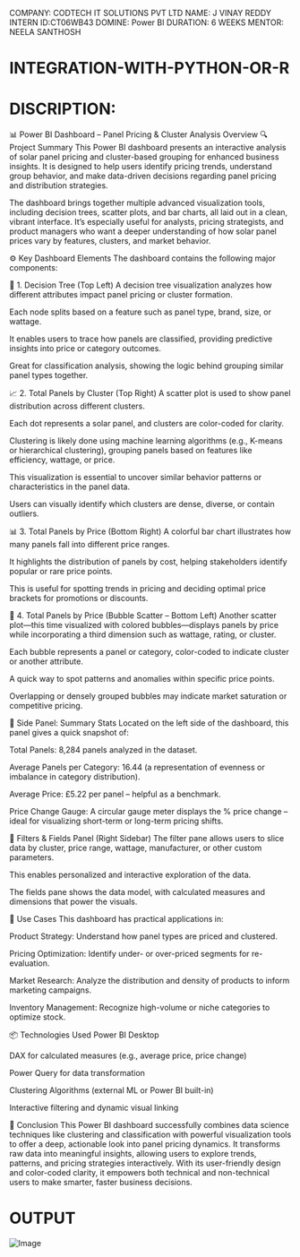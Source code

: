 COMPANY: CODTECH IT SOLUTIONS PVT LTD
NAME: J VINAY REDDY
INTERN ID:CT06WB43
DOMINE: Power BI
DURATION: 6 WEEKS 
MENTOR: NEELA SANTHOSH


# INTEGRATION-WITH-PYTHON-OR-R
# DISCRIPTION:
📊 Power BI Dashboard – Panel Pricing & Cluster Analysis Overview
🔍 Project Summary
This Power BI dashboard presents an interactive analysis of solar panel pricing and cluster-based grouping for enhanced business insights. It is designed to help users identify pricing trends, understand group behavior, and make data-driven decisions regarding panel pricing and distribution strategies.

The dashboard brings together multiple advanced visualization tools, including decision trees, scatter plots, and bar charts, all laid out in a clean, vibrant interface. It’s especially useful for analysts, pricing strategists, and product managers who want a deeper understanding of how solar panel prices vary by features, clusters, and market behavior.

⚙️ Key Dashboard Elements
The dashboard contains the following major components:

🧠 1. Decision Tree (Top Left)
A decision tree visualization analyzes how different attributes impact panel pricing or cluster formation.

Each node splits based on a feature such as panel type, brand, size, or wattage.

It enables users to trace how panels are classified, providing predictive insights into price or category outcomes.

Great for classification analysis, showing the logic behind grouping similar panel types together.

📈 2. Total Panels by Cluster (Top Right)
A scatter plot is used to show panel distribution across different clusters.

Each dot represents a solar panel, and clusters are color-coded for clarity.

Clustering is likely done using machine learning algorithms (e.g., K-means or hierarchical clustering), grouping panels based on features like efficiency, wattage, or price.

This visualization is essential to uncover similar behavior patterns or characteristics in the panel data.

Users can visually identify which clusters are dense, diverse, or contain outliers.

📊 3. Total Panels by Price (Bottom Right)
A colorful bar chart illustrates how many panels fall into different price ranges.

It highlights the distribution of panels by cost, helping stakeholders identify popular or rare price points.

This is useful for spotting trends in pricing and deciding optimal price brackets for promotions or discounts.

🎯 4. Total Panels by Price (Bubble Scatter – Bottom Left)
Another scatter plot—this time visualized with colored bubbles—displays panels by price while incorporating a third dimension such as wattage, rating, or cluster.

Each bubble represents a panel or category, color-coded to indicate cluster or another attribute.

A quick way to spot patterns and anomalies within specific price points.

Overlapping or densely grouped bubbles may indicate market saturation or competitive pricing.

📌 Side Panel: Summary Stats
Located on the left side of the dashboard, this panel gives a quick snapshot of:

Total Panels: 8,284 panels analyzed in the dataset.

Average Panels per Category: 16.44 (a representation of evenness or imbalance in category distribution).

Average Price: £5.22 per panel – helpful as a benchmark.

Price Change Gauge: A circular gauge meter displays the % price change – ideal for visualizing short-term or long-term pricing shifts.

🧩 Filters & Fields Panel (Right Sidebar)
The filter pane allows users to slice data by cluster, price range, wattage, manufacturer, or other custom parameters.

This enables personalized and interactive exploration of the data.

The fields pane shows the data model, with calculated measures and dimensions that power the visuals.

💼 Use Cases
This dashboard has practical applications in:

Product Strategy: Understand how panel types are priced and clustered.

Pricing Optimization: Identify under- or over-priced segments for re-evaluation.

Market Research: Analyze the distribution and density of products to inform marketing campaigns.

Inventory Management: Recognize high-volume or niche categories to optimize stock.

📦 Technologies Used
Power BI Desktop

DAX for calculated measures (e.g., average price, price change)

Power Query for data transformation

Clustering Algorithms (external ML or Power BI built-in)

Interactive filtering and dynamic visual linking

🧠 Conclusion
This Power BI dashboard successfully combines data science techniques like clustering and classification with powerful visualization tools to offer a deep, actionable look into panel pricing dynamics. It transforms raw data into meaningful insights, allowing users to explore trends, patterns, and pricing strategies interactively. With its user-friendly design and color-coded clarity, it empowers both technical and non-technical users to make smarter, faster business decisions.

# OUTPUT
![Image](https://github.com/user-attachments/assets/6f4af30c-eb30-4918-9a14-e5d7a02c2992)
